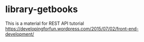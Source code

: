 # library-getbooks
This is a material for REST API tutorial https://developingforfun.wordpress.com/2015/07/02/front-end-development/
